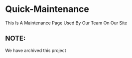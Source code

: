 # Quick-Maintenance
This Is A Maintenance Page Used By Our Team On Our Site


## NOTE:
We have archived this project
